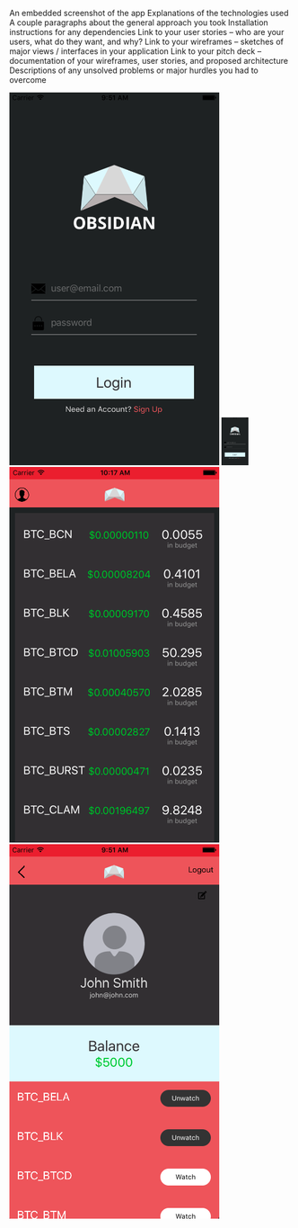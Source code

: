 An embedded screenshot of the app
Explanations of the technologies used
A couple paragraphs about the general approach you took
Installation instructions for any dependencies
Link to your user stories – who are your users, what do they want, and why?
Link to your wireframes – sketches of major views / interfaces in your application
Link to your pitch deck – documentation of your wireframes, user stories, and proposed architecture
Descriptions of any unsolved problems or major hurdles you had to overcome


![](./screenshots_mockups/login_screen_shot.png)
<img src="./screenshots_mockups/login_screen_shot.png" width="48">
![](./screenshots_mockups/home_screen_shot.png)
![](./screenshots_mockups/profile_screen_shot.png)